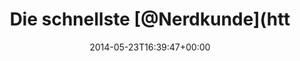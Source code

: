 ---
retweeted: false
source: <a href="http://twitter.com" rel="nofollow">Twitter Web Client</a>
entities:
  hashtags: []
  symbols: []
  user_mentions:
  - name: Nerdkunde Podcast
    screen_name: nerdkunde
    indices:
    - '15'
    - '25'
    id_str: '1325630108'
    id: '1325630108'
  urls: []
display_text_range:
- '0'
- '39'
favorite_count: '0'
id_str: '469880381911891968'
truncated: false
retweet_count: '0'
id: '469880381911891968'
created_at: Fri May 23 16:39:47 +0000 2014
favorited: false
full_text: Die schnellste [@Nerdkunde](https://twitter.com/Nerdkunde) aller Zeiten.
lang: de
tags:
- pesos:twitter
date: '2014-05-23T16:39:47+00:00'
src: https://twitter.com/bascht/status/469880381911891968
original_url: https://twitter.com/bascht/status/469880381911891968
type: twitter_tweet
text: Die schnellste [@Nerdkunde](https://twitter.com/Nerdkunde) aller Zeiten.
title: Die schnellste [@Nerdkunde](htt

---